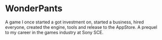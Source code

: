 WonderPants
===========

A game I once started a got investment on, started a business, hired everyone, created the engine, tools and release to the AppStore. A prequel to my career in the games industry at Sony SCE.